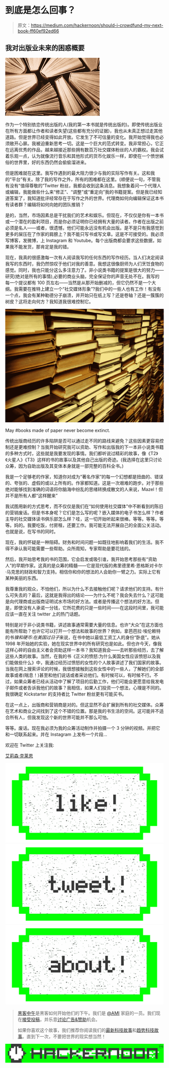 # 到底是怎么回事？

> 原文：<https://medium.com/hackernoon/should-i-crowdfund-my-next-book-ff60ef92ed66>

## 我对出版业未来的困惑概要

![](img/6559e62b4e0db0f118062e6ebc8d2f5c.png)

作为一个特别依恋传统出版的人(我的第一本书就是传统出版的)。即使传统出版业在所有方面都让作者和读者失望(这些都有充分的证据)，我也从未真正想过走其他道路。但是世界已经变得如此开放。它发生了不可估量的变化。我开始觉得我也必须敞开心扉。我被迫重新思考一切。这是一个巨大的范式转变。我非常担心，它正在远离优秀的作品，越来越接近那些拥有数百万社交媒体粉丝的人的霸权。我会试着乐观一点，认为就像流行音乐和其他形式的货币化娱乐一样，即使在一个愤世嫉俗的世界里，好的东西仍然会偷偷溜进来。

但是困难就在这里。我写作遇到的最大阻力很少与我的实际写作有关。这和我的“平台”有关。除了我的写作之外，所有的困难都在这里。(顺便说一句，不管我有没有“值得尊敬的”Twitter 粉丝，我都会收到这条消息。我想象着问一个代理人或编辑，我能做些什么来“修正”、“调整”或“重定向”我的书籍提案。但是我已经知道答案了，我知道批评经常存在于写作之外的世界。代理商如何向编辑保证这本书有读者群？编辑将如何向她的团队推销？

是的，当然，市场因素总是干扰我们的艺术和娱乐。但现在，不仅仅是你有一本书或一个潜在的盈利项目，而是你必须证明你已经拥有大量的读者。作者在出版之前必须是名人——或者，很遗憾，他们可能永远没有机会出版。是不是只有我感觉到更多的屎压在了作家的肩膀上？我不能只写书或写文章。这是不可接受的。我必须写博客，发微博，上 Instagram 和 Youtube。每个出版商都会要求这些数据，如果我不能发货，那肯定是我的错。

现在，我真的很感激每一次有人阅读我写的任何东西的写作经历。当人们决定阅读我写的东西时，我仍然惊叹于他们对我的善意。我想这很像厨师为人们烹饪食物的感觉。同时，我也只能分这么多注意力了。非小说类书籍的提案是很大的努力——研究(绝对是所有的事情),必要的商业头脑，完全保证你的声音无处不在。我写的每一个提议都有 100 页左右——当然是从那开始删减的，但它仍然不是一个大纲。我需要在推特上建立一个“社交媒体形象”?我们中的一些人也有工作！有没有一个点，我会有某种勒德分子崩溃，并开始只在纸上写？还是卷轴？还是一簇簇的树皮？这将走向何方？我知道我很难控制它。

![](img/fe8b44f8b83b6b313c68ada76b182334.png)

May #books made of paper never become extinct.

传统出版商经历的许多陷阱是否可以通过走不同的路线来避免？这些因素更容易控制还是更难控制？当我开始研究我可以资助、写作和出版我的下一本非小说类书籍的多种方式时，这些就是我要发现的事情。我们都听说过精彩的故事，像《T2》《火星人》《T3》这样的书的故事以及其他自己出版的奇迹。(我选择在这里只讨论众筹，因为自助出版及其变体本身就是一部完整的百科全书。)

我是一个足够老的作家，知道你对成为“著名作家”的每一个幻想都是扭曲的、错误的、夸张的、虚假的或以上所有的。作家都知道。这是一次艰难的跑步。对于那些绝对能够找到准确的词语将你脑海中纷乱的思绪转换成散文的人来说，Mazel！但并不是所有人都“这样醒来”

我试图用新的方式思考，而不仅仅是我们在“如何使用社交媒体”中不断看到的陈旧的营销废话。但是书本身呢？它们是怎么写的呢？嵌入媒体的电子书怎么样？作者主导的社交媒体读书俱乐部怎么样？哇，这一切开始听起来很棒。等等。等等。等等。妈的。我要吃饭，付房租，还要工作。我可能无法开展自己的全面公关活动。也就是说，在写书的同时。

现在，我的怀疑是一种阻碍。财务和时间问题一如既往地影响着我们的生活。我不得不承认我可能需要一些帮助。众所周知，专家帮助是要花钱的。

然后，我开始思考我的书的范围，它会启发或吸引谁，我开始思考那些有“资助人”的早期作家。这真的是众筹的精髓——它是现代版的弗里德里希·恩格斯对卡尔·马克思的财政和智力支持。相信你和你的想法的人会助你一臂之力。实际上它有某种美丽的东西。

我尊重我的观众，不怕他们，所以为什么不去接触他们呢？请求他们的支持。有什么可失去的？最后，这就是我得出的结论——为什么不呢？我会失去什么？这可能是向代理商或出版商证明试水市场的好方法。或者是传播这个想法的好方法。但是，即使没有人承诺一分钱，它所花费的只是一些时间——在这段时间里，我可能应该一直在关注 twitter 上的热门话题。

特别是对于非小说类书籍，讲述故事通常需要大量的信息。也许“大众”在这方面也能有所帮助？也许它可以打开一个想法和故事的世界？例如，拿芭芭拉·埃伦赖特的书*镍和硬币:在美国过日子*来说，在书中她以最低工资工人的身份“卧底”。她从 1998 年开始她的实验，她在现实世界中的所有研究也是如此。但也许今天，像我这样心碎的自由主义者会资助这样一本书？我知道我会——去听那些经历，去了解这些人类的故事。当然，在我的书《正义的愤怒:为什么美国女性应该愤怒以及我们能做些什么》中，我通过经历过愤怒的女性的个人故事讲述了我们国家的故事。当我在网上搜索评论的时候，我很想接触到这些女性中的一些人，了解她们的全部故事或者(喘息！)甚至和他们说话或者采访他们。有时候可以，有时候不行。不过，如果众筹者已经从活动中了解了项目的后勤工作，他们可能会更愿意给我发电子邮件或者告诉我他们的故事？我相信，如果人们投资一个想法，心理是不同的。我很确定 Kickstarter 的支持者比 Twitter 粉丝更有可能买书。

在这一点上，出版商和营销商是对的。但这显然不会扩展到所有的社交媒体。众筹在艺术和商业之间找到了这个不错的位置。那是我的书生活的空间。这可能并不适合所有人，但我发现这个新的世界可能并不那么可怕。

等等。废话。现在我必须为我的众筹活动制作并拍摄一个 3 分钟的视频。并把它和一切联系起来。并在 Instagram 上发布一个片段…

欢迎在 Twitter 上关注我:

[艾莉森·克莱恩](https://medium.com/u/14ef656eefa4?source=post_page-----ff60ef92ed66--------------------------------)

[![](img/50ef4044ecd4e250b5d50f368b775d38.png)](http://bit.ly/HackernoonFB)[![](img/979d9a46439d5aebbdcdca574e21dc81.png)](https://goo.gl/k7XYbx)[![](img/2930ba6bd2c12218fdbbf7e02c8746ff.png)](https://goo.gl/4ofytp)

> [黑客中午](http://bit.ly/Hackernoon)是黑客如何开始他们的下午。我们是 [@AMI](http://bit.ly/atAMIatAMI) 家庭的一员。我们现在[接受投稿](http://bit.ly/hackernoonsubmission)，并乐意[讨论广告&赞助](mailto:partners@amipublications.com)机会。
> 
> 如果你喜欢这个故事，我们推荐你阅读我们的[最新科技故事](http://bit.ly/hackernoonlatestt)和[趋势科技故事](https://hackernoon.com/trending)。直到下一次，不要把世界的现实想当然！

[![](img/be0ca55ba73a573dce11effb2ee80d56.png)](https://goo.gl/Ahtev1)
